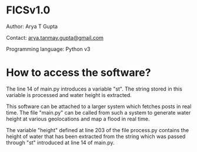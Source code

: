 # FICSv1.0
Author: Arya T Gupta

Contact: arya.tanmay.gupta@gmail.com

Programming language: Python v3

# How to access the software?
The line 14 of main.py introduces a variable "st". The string stored in this variable is processed and water height is extracted.

This software can be attached to a larger system which fetches posts in real time. The file "main.py" can be called from such a system to generate water height at various geolocations and map a flood in real time.

The variable "height" defined at line 203 of the file process.py contains the height of water that has been extracted from the string which was passed through "st" introduced at line 14 of main.py.
